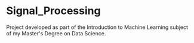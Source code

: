# Signal_Processing
Project developed as part of the Introduction to Machine Learning subject of my Master's Degree on Data Science.
